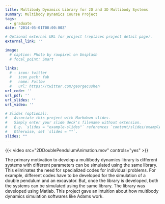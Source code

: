 ```yaml
---
title: Multibody Dynamics Library for 2D and 3D Multibody Systems
summary: Multibody Dynamics Course Project
tags:
  - graduate
date: '2014-05-01T00:00:00Z'

# Optional external URL for project (replaces project detail page).
external_link: ''

image:
  # caption: Photo by rawpixel on Unsplash
  # focal_point: Smart

links:
  # - icon: twitter
  #   icon_pack: fab
  #   name: Follow
  #   url: https://twitter.com/georgecushen
url_code: ''
url_pdf: ''
url_slides: ''
url_video: ''

# Slides (optional).
#   Associate this project with Markdown slides.
#   Simply enter your slide deck's filename without extension.
#   E.g. `slides = "example-slides"` references `content/slides/example-slides.md`.
#   Otherwise, set `slides = ""`.
slides: ""
---
```

{{< video src="2DDoublePendulumAnimation.mov" controls="yes" >}}

The primary motivation to develop a multibody dynamics library is different systems with different parameters can be simulated using the same library. This eliminates the need for specialized codes for individual problems. For example, different codes have to be developed for the simulation of a double pendulum and an excavator. But, once the library is developed, both the systems can be simulated using the same library. The library was developed using Matlab. This project gave an intuition about how multibody dynamics simulation softwares like Adams work.